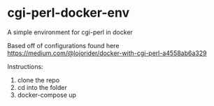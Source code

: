 # cgi-perl-docker-env
A simple environment for cgi-perl in docker

Based off of configurations found here https://medium.com/@lojorider/docker-with-cgi-perl-a4558ab6a329

Instructions:
1. clone the repo
2. cd into the folder
3. docker-compose up